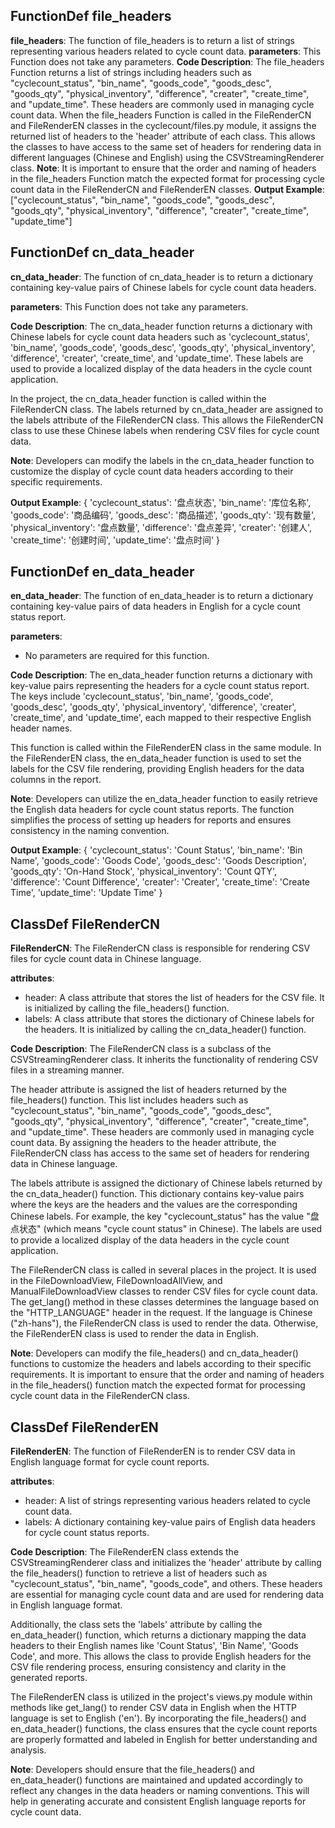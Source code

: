 ## FunctionDef file_headers
**file_headers**: The function of file_headers is to return a list of strings representing various headers related to cycle count data.
**parameters**: This Function does not take any parameters.
**Code Description**: The file_headers Function returns a list of strings including headers such as "cyclecount_status", "bin_name", "goods_code", "goods_desc", "goods_qty", "physical_inventory", "difference", "creater", "create_time", and "update_time". These headers are commonly used in managing cycle count data.
When the file_headers Function is called in the FileRenderCN and FileRenderEN classes in the cyclecount/files.py module, it assigns the returned list of headers to the 'header' attribute of each class. This allows the classes to have access to the same set of headers for rendering data in different languages (Chinese and English) using the CSVStreamingRenderer class.
**Note**: It is important to ensure that the order and naming of headers in the file_headers Function match the expected format for processing cycle count data in the FileRenderCN and FileRenderEN classes.
**Output Example**: 
["cyclecount_status", "bin_name", "goods_code", "goods_desc", "goods_qty", "physical_inventory", "difference", "creater", "create_time", "update_time"]
## FunctionDef cn_data_header
**cn_data_header**: The function of cn_data_header is to return a dictionary containing key-value pairs of Chinese labels for cycle count data headers.

**parameters**: This Function does not take any parameters.

**Code Description**: The cn_data_header function returns a dictionary with Chinese labels for cycle count data headers such as 'cyclecount_status', 'bin_name', 'goods_code', 'goods_desc', 'goods_qty', 'physical_inventory', 'difference', 'creater', 'create_time', and 'update_time'. These labels are used to provide a localized display of the data headers in the cycle count application.

In the project, the cn_data_header function is called within the FileRenderCN class. The labels returned by cn_data_header are assigned to the labels attribute of the FileRenderCN class. This allows the FileRenderCN class to use these Chinese labels when rendering CSV files for cycle count data.

**Note**: Developers can modify the labels in the cn_data_header function to customize the display of cycle count data headers according to their specific requirements.

**Output Example**:
{
    'cyclecount_status': '盘点状态',
    'bin_name': '库位名称',
    'goods_code': '商品编码',
    'goods_desc': '商品描述',
    'goods_qty': '现有数量',
    'physical_inventory': '盘点数量',
    'difference': '盘点差异',
    'creater': '创建人',
    'create_time': '创建时间',
    'update_time': '盘点时间'
}
## FunctionDef en_data_header
**en_data_header**: The function of en_data_header is to return a dictionary containing key-value pairs of data headers in English for a cycle count status report.

**parameters**: 
- No parameters are required for this function.

**Code Description**: 
The en_data_header function returns a dictionary with key-value pairs representing the headers for a cycle count status report. The keys include 'cyclecount_status', 'bin_name', 'goods_code', 'goods_desc', 'goods_qty', 'physical_inventory', 'difference', 'creater', 'create_time', and 'update_time', each mapped to their respective English header names.

This function is called within the FileRenderEN class in the same module. In the FileRenderEN class, the en_data_header function is used to set the labels for the CSV file rendering, providing English headers for the data columns in the report.

**Note**: 
Developers can utilize the en_data_header function to easily retrieve the English data headers for cycle count status reports. The function simplifies the process of setting up headers for reports and ensures consistency in the naming convention.

**Output Example**: 
{
    'cyclecount_status': 'Count Status',
    'bin_name': 'Bin Name',
    'goods_code': 'Goods Code',
    'goods_desc': 'Goods Description',
    'goods_qty': 'On-Hand Stock',
    'physical_inventory': 'Count QTY',
    'difference': 'Count Difference',
    'creater': 'Creater',
    'create_time': 'Create Time',
    'update_time': 'Update Time'
}
## ClassDef FileRenderCN
**FileRenderCN**: The FileRenderCN class is responsible for rendering CSV files for cycle count data in Chinese language. 

**attributes**: 
- header: A class attribute that stores the list of headers for the CSV file. It is initialized by calling the file_headers() function.
- labels: A class attribute that stores the dictionary of Chinese labels for the headers. It is initialized by calling the cn_data_header() function.

**Code Description**: 
The FileRenderCN class is a subclass of the CSVStreamingRenderer class. It inherits the functionality of rendering CSV files in a streaming manner. 

The header attribute is assigned the list of headers returned by the file_headers() function. This list includes headers such as "cyclecount_status", "bin_name", "goods_code", "goods_desc", "goods_qty", "physical_inventory", "difference", "creater", "create_time", and "update_time". These headers are commonly used in managing cycle count data. By assigning the headers to the header attribute, the FileRenderCN class has access to the same set of headers for rendering data in Chinese language.

The labels attribute is assigned the dictionary of Chinese labels returned by the cn_data_header() function. This dictionary contains key-value pairs where the keys are the headers and the values are the corresponding Chinese labels. For example, the key "cyclecount_status" has the value "盘点状态" (which means "cycle count status" in Chinese). The labels are used to provide a localized display of the data headers in the cycle count application.

The FileRenderCN class is called in several places in the project. It is used in the FileDownloadView, FileDownloadAllView, and ManualFileDownloadView classes to render CSV files for cycle count data. The get_lang() method in these classes determines the language based on the "HTTP_LANGUAGE" header in the request. If the language is Chinese ("zh-hans"), the FileRenderCN class is used to render the data. Otherwise, the FileRenderEN class is used to render the data in English.

**Note**: Developers can modify the file_headers() and cn_data_header() functions to customize the headers and labels according to their specific requirements. It is important to ensure that the order and naming of headers in the file_headers() function match the expected format for processing cycle count data in the FileRenderCN class.
## ClassDef FileRenderEN
**FileRenderEN**: The function of FileRenderEN is to render CSV data in English language format for cycle count reports.

**attributes**:
- header: A list of strings representing various headers related to cycle count data.
- labels: A dictionary containing key-value pairs of English data headers for cycle count status reports.

**Code Description**:
The FileRenderEN class extends the CSVStreamingRenderer class and initializes the 'header' attribute by calling the file_headers() function to retrieve a list of headers such as "cyclecount_status", "bin_name", "goods_code", and others. These headers are essential for managing cycle count data and are used for rendering data in English language format.

Additionally, the class sets the 'labels' attribute by calling the en_data_header() function, which returns a dictionary mapping the data headers to their English names like 'Count Status', 'Bin Name', 'Goods Code', and more. This allows the class to provide English headers for the CSV file rendering process, ensuring consistency and clarity in the generated reports.

The FileRenderEN class is utilized in the project's views.py module within methods like get_lang() to render CSV data in English when the HTTP language is set to English ('en'). By incorporating the file_headers() and en_data_header() functions, the class ensures that the cycle count reports are properly formatted and labeled in English for better understanding and analysis.

**Note**:
Developers should ensure that the file_headers() and en_data_header() functions are maintained and updated accordingly to reflect any changes in the data headers or naming conventions. This will help in generating accurate and consistent English language reports for cycle count data.
